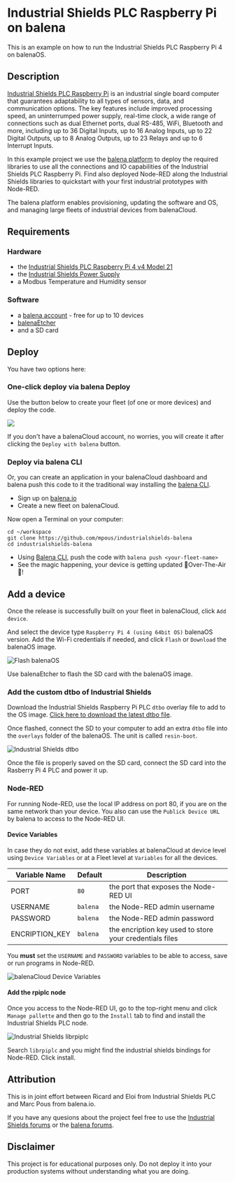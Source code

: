 # Industrial Shields PLC Raspberry Pi on balena 

This is an example on how to run the Industrial Shields PLC Raspberry Pi 4 on balenaOS.

## Description

[Industrial Shields PLC Raspberry Pi](https://www.industrialshields.com/es_ES/industrial-plc-pac-raspberry-pi-202009) is an industrial single board computer that guarantees adaptability to all types of sensors, data, and communication options. The key features include improved processing speed, an uninterrumped power supply, real-time clock, a wide range of connections such as dual Ethernet ports, dual RS-485, WiFi, Bluetooth and more, including up to 36 Digital Inputs, up to 16 Analog Inputs, up to 22 Digital Outputs, up to 8 Analog Outputs, up to 23 Relays and up to 6 Interrupt Inputs.

In this example project we use the [balena platform](https://balena.io) to deploy the required libraries to use all the connections and IO capabilities of the Industrial Shields PLC Raspberry Pi. Find also deployed Node-RED along the Industrial Shields libraries to quickstart with your first industrial prototypes with Node-RED.

The balena platform enables provisioning, updating the software and OS, and managing large fleets of industrial devices from balenaCloud. 

## Requirements

### Hardware

* the [Industrial Shields PLC Raspberry Pi 4 v4 Model 21](https://www.industrialshields.com/es_ES/shop/raspberry-plc-21-2230?attrib=73-416&view_mode=grid#attr=2607,702,743,4073,534,7119,7120,143,5807,4218,4219,4220)
* the [Industrial Shields Power Supply](https://www.industrialshields.com/es_ES/shop/is-ac12vdc2-5adin-fuente-alimentacion-carril-din-30w-12v-salida-659?attrib=49-456&view_mode=grid#attr=3657)
* a Modbus Temperature and Humidity sensor 

### Software

* a [balena account](https://dashboard.balena-cloud.com/signup) - free for up to 10 devices
* [balenaEtcher](https://etcher.balena.io/)
* and a SD card


## Deploy

You have two options here:

### One-click deploy via balena Deploy

Use the button below to create your fleet (of one or more devices) and deploy the code.

[![](https://balena.io/deploy.svg)](https://dashboard.balena-cloud.com/deploy?repoUrl=https://github.com/mpous/industrialshields-balena)

If you don't have a balenaCloud account, no worries, you will create it after clicking the `Deploy with balena` button.


### Deploy via balena CLI

Or, you can create an application in your balenaCloud dashboard and balena push this code to it the traditional way installing the [balena CLI](https://www.balena.io/docs/reference/balena-cli/).

- Sign up on [balena.io](https://dashboard.balena.io/signup)
- Create a new fleet on balenaCloud.

Now open a Terminal on your computer:

```
cd ~/workspace
git clone https://github.com/mpous/industrialshields-balena
cd industrialshields-balena
```

- Using [Balena CLI](https://www.balena.io/docs/reference/cli/), push the code with `balena push <your-fleet-name>`
- See the magic happening, your device is getting updated 🌟Over-The-Air🌟!


## Add a device

Once the release is successfully built on your fleet in balenaCloud, click `Add device`.

And select the device type `Raspberry Pi 4 (using 64bit OS)` balenaOS version. Add the Wi-Fi credentials if needed, and click `Flash` or `Download` the balenaOS image.

![Flash balenaOS](https://github.com/mpous/industrialshields-balena/assets/173156/93c22464-c725-4853-bc95-00d3f469da9e)

Use balenaEtcher to flash the SD card with the balenaOS image.

### Add the custom dtbo of Industrial Shields

Download the Industrial Shields Raspberry Pi PLC `dtbo` overlay file to add to the OS image. [Click here to download the latest dtbo file](https://apps.industrialshields.com/main/rpi/rpiplc_click_v4/sc16is752-spi1-rpiplc-v4.dtbo).

Once flashed, connect the SD to your computer to add an extra `dtbo` file into the `overlays` folder of the balenaOS. The unit is called `resin-boot`.

![Industrial Shields dtbo](https://github.com/mpous/industrialshields-balena/assets/173156/734b42c7-2879-47c9-be24-0ea2e3571f44)

Once the file is properly saved on the SD card, connect the SD card into the Rasberry Pi 4 PLC and power it up.


### Node-RED

For running Node-RED, use the local IP address on port 80, if you are on the same network than your device. You also can use the `Publick Device URL` by balena to access to the Node-RED UI.

#### Device Variables

In case they do not exist, add these variables at balenaCloud at device level using `Device Variables` or at a Fleet level at `Variables` for all the devices.

Variable Name | Default | Description
------------ | ------------- | -------------
PORT | `80` | the port that exposes the Node-RED UI
USERNAME | `balena` | the Node-RED admin username
PASSWORD | `balena` | the Node-RED admin password
ENCRIPTION_KEY | `balena` | the encription key used to store your credentials files

You **must** set the `USERNAME` and `PASSWORD` variables to be able to access, save or run programs in Node-RED.  

![balenaCloud Device Variables](https://github.com/mpous/industrialshields-balena/assets/173156/f219e049-1efc-4b5f-baf4-79c4a5f21c13)

#### Add the rpiplc node

Once you access to the Node-RED UI, go to the top-right menu and click `Manage pallette` and then go to the `Install` tab to find and install the Industrial Shields PLC node.

![Industrial Shields librpiplc](https://github.com/mpous/industrialshields-balena/assets/173156/3b79f2c0-3f87-45d5-b2e9-5cb249bc34c8)

Search `librpiplc` and you might find the industrial shields bindings for Node-RED. Click install.


## Attribution

This is in joint effort between Ricard and Eloi from Industrial Shields PLC and Marc Pous from balena.io.

If you have any quesions about the project feel free to use the [Industrial Shields forums](https://www.industrialshields.com/forum/forum-controllers-plc-17) or the [balena forums](https://forums.balena.io).

## Disclaimer

This project is for educational purposes only. Do not deploy it into your production systems without understanding what you are doing. 

